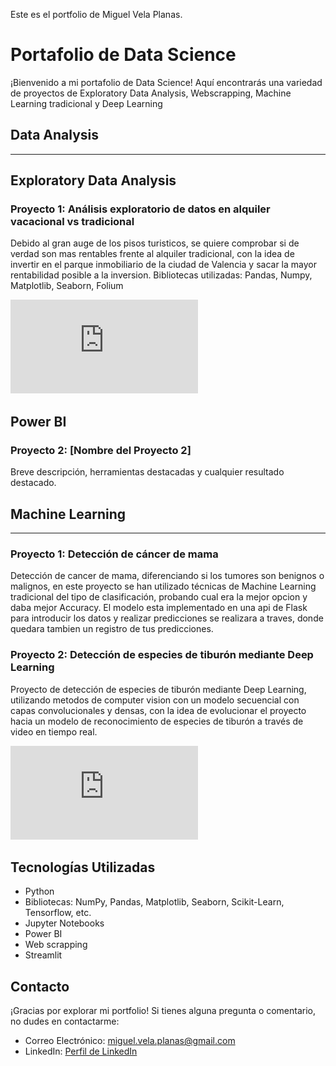 Este es el portfolio de Miguel Vela Planas.

# Portafolio de Data Science

¡Bienvenido a mi portafolio de Data Science! Aquí encontrarás una variedad de proyectos de Exploratory Data Analysis, Webscrapping, Machine Learning tradicional y Deep Learning

## Data Analysis
----------------------------------------------------------------------------------------------------------------------------------------------------------------------------------

## Exploratory Data Analysis

### Proyecto 1: Análisis exploratorio de datos en alquiler vacacional vs tradicional

Debido al gran auge de los pisos turisticos, se quiere comprobar si de verdad son mas rentables frente al alquiler tradicional, con la idea de invertir en el parque inmobiliario de la ciudad de Valencia y sacar la mayor rentabilidad posible a la inversion. Bibliotecas utilizadas: Pandas, Numpy, Matplotlib, Seaborn, Folium

![Informe en PDF](https://github.com/Mvepla/Portfolio/blob/main/Data%20Analysis/Exploratory_Data_Analysis/Alquiler_vacacional_vs_tradicional/EDA.pdf "Informe en PDF")

## Power BI

### Proyecto 2: [Nombre del Proyecto 2]

Breve descripción, herramientas destacadas y cualquier resultado destacado.


## Machine Learning
----------------------------------------------------------------------------------------------------------------------------------------------------------------------------------

### Proyecto 1: Detección de cáncer de mama

Detección de cancer de mama, diferenciando si los tumores son benignos o malignos, en este proyecto se han utilizado técnicas de Machine Learning tradicional del tipo de clasificación, probando cual era la mejor opcion y daba mejor Accuracy. El modelo esta implementado en una api de Flask para introducir los datos y realizar predicciones se realizara a traves, donde quedara tambien un registro de tus predicciones.


### Proyecto 2: Detección de especies de tiburón mediante Deep Learning

Proyecto de detección de especies de tiburón mediante Deep Learning, utilizando metodos de computer vision con un modelo secuencial con capas convolucionales y densas, con la idea de evolucionar el proyecto hacia un modelo de reconocimiento de especies de tiburón a través de video en tiempo real.

![Informe en PDF](https://github.com/Mvepla/Portfolio/blob/main/Machine_Learning/Identificador_tiburones_Deep_Learning/ML_ppt.pdf "Informe en PDF")

## Tecnologías Utilizadas

- Python
- Bibliotecas: NumPy, Pandas, Matplotlib, Seaborn, Scikit-Learn, Tensorflow,  etc.
- Jupyter Notebooks
- Power BI
- Web scrapping
- Streamlit

## Contacto

¡Gracias por explorar mi portfolio! Si tienes alguna pregunta o comentario, no dudes en contactarme:

- Correo Electrónico: miguel.vela.planas@gmail.com
- LinkedIn: [Perfil de LinkedIn](https://www.linkedin.com/in/miguel-vela/)